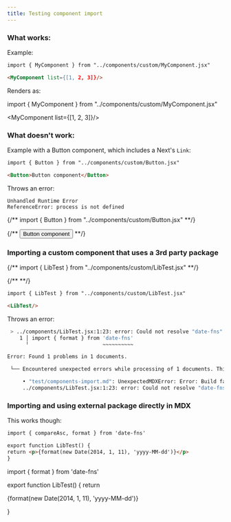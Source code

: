 ```yaml
---
title: Testing component import
---
```


### What works:

Example:

```md
import { MyComponent } from "../components/custom/MyComponent.jsx"

<MyComponent list={[1, 2, 3]}/>
```

Renders as:

import { MyComponent } from "../components/custom/MyComponent.jsx"

<MyComponent list={[1, 2, 3]}/>

### What doesn't work:

Example with a Button component, which includes a Next's `Link`:

```md
import { Button } from "../components/custom/Button.jsx"

<Button>Button component</Button>
```

Throws an error:

```
Unhandled Runtime Error
ReferenceError: process is not defined
```

{/** import { Button } from "../components/custom/Button.jsx" **/}

{/** <Button>Button component</Button> **/}

### Importing a custom component that uses a 3rd party package

{/** import { LibTest } from "../components/custom/LibTest.jsx" **/}

{/** <LibTest/> **/}

```md
import { LibTest } from "../components/custom/LibTest.jsx"

<LibTest/>
```

Throws an error:

```bash
 > ../components/LibTest.jsx:1:23: error: Could not resolve "date-fns" (mark it as external to exclude it from the bundle)
    1 │ import { format } from 'date-fns'
      ╵                        ~~~~~~~~~~

Error: Found 1 problems in 1 documents.

 └── Encountered unexpected errors while processing of 1 documents. This is possibly a bug in Contentlayer. Please open an issue.

     • "test/components-import.md": UnexpectedMDXError: Error: Build failed with 1 error:
     ../components/LibTest.jsx:1:23: error: Could not resolve "date-fns" (mark it as external to exclude it from the bundle)

```

### Importing and using external package directly in MDX

This works though:

```md
import { compareAsc, format } from 'date-fns'

export function LibTest() {
return <p>{format(new Date(2014, 1, 11), 'yyyy-MM-dd')}</p>
}
```

import { format } from 'date-fns'

export function LibTest() {
return <p>{format(new Date(2014, 1, 11), 'yyyy-MM-dd')}</p>
}

<LibTest/>
